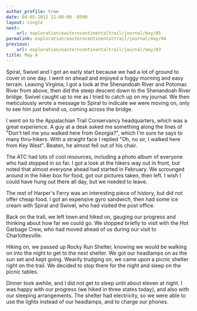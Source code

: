 ```yaml
---
author_profile: true
date: 04-05-2012 12:00:00 -0500
layout: single
next:
    url: exploration/easterncontinentaltrail/journal/may/05
permalink: exploration/easterncontinentaltrail/journal/may/04
previous:
    url: exploration/easterncontinentaltrail/journal/may/03
title: May 4
---
```

Spiral, Swivel and I got an early start because we had a lot of ground to cover in one day. I went on ahead and enjoyed a foggy morning and easy terrain. Leaving Virginia, I got a look at the Shenandoah River and Potomac River from above, then did the steep descent down to the Shenandoah River bridge. Swivel caught up to me as I tried to catch up on my journal. We then meticulously wrote a message to Spiral to indicate we were moving on, only to see him just behind us, coming across the bridge.

I went on to the Appalachian Trail Conservancy headquarters, which was a great experience. A guy at a desk asked me something along the lines of "Don't tell me you walked here from Georgia?", which I'm sure he says to many thru-hikers. With a straight face I replied "Oh, no sir, I walked here from Key West". Beaten, he almost fell out of his chair.

The ATC had lots of cool resources, including a photo album of everyone who had stopped in so far. I got a look at the hikers way out in front, but noted that almost everyone ahead had started in February. We scrounged around in the hiker box for food, got our pictures taken, then left. I wish I could have hung out there all day, but we needed to leave.

The rest of Harper's Ferry was an interesting piece of history, but did not offer cheap food. I got an expensive gyro sandwich, then had some ice cream with Spiral and Swivel, who had visited the post office.

Back on the trail, we left town and hiked on, gauging our progress and thinking about how far we could go. We stopped briefly to visit with the Hot Garbage Crew, who had moved ahead of us during our visit to Charlottesville.

Hiking on, we passed up Rocky Run Shelter, knowing we would be walking on into the night to get to the next shelter. We got our headlamps on as the sun set and kept going. Wearily trudging on, we came upon a picnic shelter right on the trail. We decided to stop there for the night and sleep on the picnic tables.

Dinner took awhile, and I did not get to sleep until about eleven at night. I was happy with our progress (we hiked in three states today), and also with our sleeping arrangements. The shelter had electricity, so we were able to use the lights instead of our headlamps, and to charge our phones.
